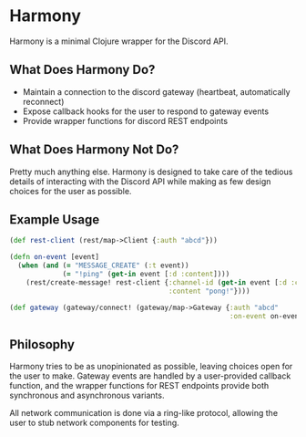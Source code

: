 # Harmony

Harmony is a minimal Clojure wrapper for the Discord API.

## What Does Harmony Do?

* Maintain a connection to the discord gateway (heartbeat, automatically
  reconnect)
* Expose callback hooks for the user to respond to gateway events
* Provide wrapper functions for discord REST endpoints

## What Does Harmony Not Do?

Pretty much anything else. Harmony is designed to take care of the tedious
details of interacting with the Discord API while making as few design choices
for the user as possible.

## Example Usage

```clojure
(def rest-client (rest/map->Client {:auth "abcd"}))

(defn on-event [event]
  (when (and (= "MESSAGE_CREATE" (:t event))
             (= "!ping" (get-in event [:d :content])))
    (rest/create-message! rest-client {:channel-id (get-in event [:d :channel-id])
                                       :content "pong!"})))

(def gateway (gateway/connect! (gateway/map->Gateway {:auth "abcd"
                                                      :on-event on-event})))
```

## Philosophy

Harmony tries to be as unopinionated as possible, leaving choices open for the user to make. Gateway events are handled by a user-provided callback function, and the wrapper functions for REST endpoints provide both synchronous and asynchronous variants.

All network communication is done via a ring-like protocol, allowing the user to stub network components for testing.
